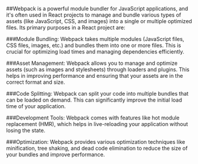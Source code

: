 ##Webpack is a powerful module bundler for JavaScript applications, and it's often used in React projects to manage and bundle various types of assets (like JavaScript, CSS, and images) into a single or multiple optimized files. Its primary purposes in a React project are:

###Module Bundling: Webpack takes multiple modules (JavaScript files, CSS files, images, etc.) and bundles them into one or more files. This is crucial for optimizing load times and managing dependencies efficiently.

###Asset Management: Webpack allows you to manage and optimize assets (such as images and stylesheets) through loaders and plugins. This helps in improving performance and ensuring that your assets are in the correct format and size.

###Code Splitting: Webpack can split your code into multiple bundles that can be loaded on demand. This can significantly improve the initial load time of your application.

###Development Tools: Webpack comes with features like hot module replacement (HMR), which helps in live-reloading your application without losing the state.

###Optimization: Webpack provides various optimization techniques like minification, tree shaking, and dead code elimination to reduce the size of your bundles and improve performance.
